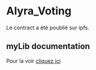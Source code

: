 # Alyra_Voting
Le contract a été poublié sur ipfs.

## myLib documentation
Pour la voir [cliquez ici](https://ipfs.io/ipfs/QmSD4dtnruFxK5tsmekvpUE8nqwcXhZxZ3AeJGu8kbWAjY)

